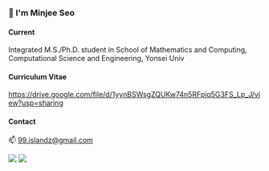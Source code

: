 ### 🐬 I'm Minjee Seo

#### Current

Integrated M.S./Ph.D. student in School of Mathematics and Computing, Computational Science and Engineering, Yonsei Univ


#### Curriculum Vitae

<https://drive.google.com/file/d/1yynBSWsgZQUKw74n5RFpiq5G3FS_Lp_J/view?usp=sharing>


#### Contact

📫 99.islandz@gmail.com

<img src="https://img.shields.io/badge/-Python-3776AB?style=flat&logo=Python&logoColor=white"/>
<img src="https://img.shields.io/badge/-Pytorch-EE4C2C?style=flat&logo=Pytorch&logoColor=white"/>
